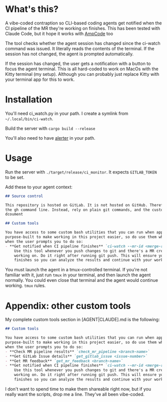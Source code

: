 # What's this?

A vibe-coded contraption so CLI-based coding agents get notified when the CI pipeline of the MR
they're working on finishes. This has been tested with Claude Code, but it hope it works with
[AmpCode](https://ampcode.com) too

The tool checks whether the agent session has changed since the ci-watch command was issued. It
literally reads the contents of the terminal. If the session has not changed, the agent is prompted
automatically.  

If the session has changed, the user gets a notification with a button to focus the agent terminal.
This is all hard-coded to work on MacOs with the Kitty terminal (my setup). Although you can
probably just replace Kitty with your terminal app for this to work.

# Installation

You'll need ci_watch.py in your path. I create a symlink from `~/.local/bin/ci-watch`.

Build the server with `cargo build --release`

You'll also need to have [alerter](https://github.com/vjeantet/alerter) in your path.

# Usage

Run the server with `./target/release/ci_monitor`. It expects `GITLAB_TOKEN` to be set.

Add these to your agent context:

```markdown
## Source control

This repository is hosted on GitLab. It is not hosted on GitHub. Therefore, do not attempt to use
the gh command line. Instead, rely on plain git commands, and the custom tools listed in this same
dcoument

## Custom tools

You have access to some custom bash utilities that you can run when appropriate. These have been
purpose-built to make working in this project easier, so do use them when you find it helpful or
when the user prompts you to do so:
- **Get notified when CI pipeline finishes** `ci-watch --mr-id <merge-request-id> --project-id 6576720 --tmux-pane $TMUX_PANE`
    Use this tool whenever you push changes to git and there's a MR created for the branch you're
    working on. Do it right after running git push. This will ensure you get prompted when the MR
    finishes so you can analyze the results and continue with your work.

```

You must launch the agent in a tmux-controlled terminal. If you're not familiar with it, just run `tmux` in your
terminal, and then launch the agent normally. You could even close that terminal and the agent would
continue working. `tmux` rules.

# Appendix: other custom tools

My complete custom tools section in [AGENT|CLAUDE].md is the following:

```markdown
## Custom tools

You have access to some custom bash utilities that you can run when appropriate. These have been
purpose-built to make working in this project easier, so do use them when you find it helpful or
when the user prompts you to do so:
- **Check MR pipeline results** `check_mr_pipeline <branch-name>`
- **Get GitLab Issue details** `get_gitlab_issue <issue-number>`
- **Get MR feedback** `get_mr_feedback <branch-name>`
- **Get notified when CI pipeline finishes** `ci-watch --mr-id <merge-request-id> --project-id 6576720 --tmux-pane $TMUX_PANE`
    Use this tool whenever you push changes to git and there's a MR created for the branch you're
    working on. Do it right after running git push. This will ensure you get prompted when the MR
    finishes so you can analyze the results and continue with your work.
```

I don't want to spend time to make them shareable right now, but if you really want the scripts,
drop me a line. They've all been vibe-coded.
